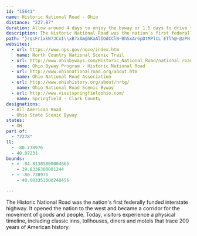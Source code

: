 ```yaml
---
id: "15641"
name: Historic National Road - Ohio
distance: "227.87"
duration: Allow around 4 days to enjoy the byway or 1.5 days to drive the byway.
description: The Historic National Road was the nation's first federally funded interstate highway.  It opened the nation to the west and became a corridor for the movement of goods and people. Today, visitors experience a physical timeline, including classic inns, tollhouses, diners and motels that trace 200 years of American history.
path: "}rqsFrixkN?JCxI\\xB?xAm@hKaAlIOdCClB~BhSxArGpDtMPlCL`ETlh@~@zPN`AtJtXbDzLrAfErBnErBrFNdAKx@aFzHaDjHmGbPk@xBMjA?z@bCtXO`Be@~AaBtDa@^YJeA?_G_AoAEgHrEcB`Bu@lBc@|CiA~U?rBn@rNr@lCbArBnAdA~PzJ|CjClDvDrFfIlAlCd@rBR~C?zFmArJhAh[XvVvAdYpA`MFxBWxBwB`Gk@`Co@xEIjCHfATpAfBnEZjAHl@?vA}Dnc@i@pDu@lB}B~DgEpI{K`Sk@zA]~AEpANrB`B~HFtAKfBO|@mCnJi@rDMpBGbCD~D~@fM?lBUxBcA`D{GtPuAfCqHdLu@bBy@dCe@rB]~BU`F_@bNi@fFi@vB_AfCmSva@cBhFo@dDmDtUoAdMc@jFExANrET`C\\dB`Ix\\d@~CfDhY^rE`BdLd@lEdAjHn@tBbCpDt@xAXfAb@`CJjCElEUfDi@fFCjAFxA~A|JPvDEzGUrIKjUDrCDf@pHpa@Z|B`I`dAl@pDtAvFf@dET`PN|E`AvZpAh[hAfwADpNE~HShJY`IiBxP_@hHq@rFSrE}@tk@ErGN`Gl@tHj@lEvH~\\bAdHd@`Hf@nU@hJhAvcARtHdBvV^fIVhKCzTD`R^vNfDn`Av@tHbLjq@lA|IIz@@jAv@zFzLdz@xB`NhNdYp@|@dBdA}@tn@c@`KYnD_AfIyApI{G`Xo@xCi@xCu@pG_AjL}@fNOfF?fD^vEr@|DrAvE~BvEnAdBnHrIv@rAhArC\\fBn@G\\FvE|An@t@XpAMzDsGdc@YfCi@rJIlIRzqAJ`EXrD`Fxd@ZdFFvEW|Gq@bH}AfH{BfHkA`D_@bBOhAi@jK_@EYF]dAuAnNOjD?bEf@lIZnRGzDaBpi@DfDx@vPDJXFDxFlAnq@p@lQLvGQjH]tFC~DDdBVdBn@bCt@|DHnCLrAHxIMnD_@xBm@lAeAbAXfAZxC`@lBZ`Dx@pn@n@nNd@`Dr@nI~BnPr@fJb@jBx@`AhCjAlAr@V`@`@pAjAk@RlE@pCLn@iBfMcChLiAxHm@jGKzG@bHlBj`@NrL_@bH}Cb_@KtB?bE?`EVnHbA`JfF|XhAfIRxCXlHcAtrAUrL]bJe@nHo@~Gs@lHiD~VsF`\\uBvNWtEIpGHhEVpE|@lHx@bEtHvXtTfv@bDhTe@ZrFv]rChVfFhx@vCr_@`@pAzBzEn@rCd@rD|Cd[dDxZBdEi@vZR`GP`D|@fIxKha@P`@xAjJvEq@HxBlDd\\xEr_@rAvFbAtBfCxHpAlGzJnp@lDvVNfDC~KQtEsBhUiA`FiEzNWrBKlBTfIv@~d@ZzCbBrJj@`Cr@rBnA|A|@`BTjAAfFDfAxEpS}DbAuA?YgDu@eFoHjv@iDn`@YrER|LdAJ]tHK~EH~_@n@|s@RnLTjEr@nKrBtQzM`pA|A`IrEpPd@t@tBnEhDfFjDxGhKnQxEvI|GfP~Ofb@INe@bJoAxLm@hIHrCRRCx@rBbA^z@?fAa@pASZEdAT~@^f@Xt@IzAYf@_Av@eC`AaBx@y@r@_AxAS|@?^Lh@j@bAX~@CxBi@`CvAxFNnCZlKfAnKIvBiArDUfBCfArAfMb@pPFnAR`@?`Qh@lb@I`F_EbWaEtUyDrVc@lDg@rIg@rC]~CQ`IDfFJj@JnIdDpb@r@`HXtEdB`ObA`G~@xD~D`MLz@{@jmAj@fAz@fAxLtMyAjFqGtRiBnDi@rAUdBExBF~@b@dCzBzFnClE|GzGre@vc@e@nBhCjInAtF\\lC^xG~Dlg@`AbQ@lJr@fI~CdRX\\^@`FjeBb@~Ht@lHxAbItA`Frc@jjArBbHbBrHrAdJt@lHbHx{@pAlKrCbRfVvvAdA`Jn@pJNpGBzHCjEeB`f@DxHPrGf@`G|BbNVbCX|Db@fLtAxh@VfETzNTrF|Bx]bExd@hAbOfD~_@x@vHbEhd@x@|ElBzI}@d@Ib@h@rIBlAgB`XI`DLlA~AnGXz@bAtAnAx@h@nX]`C{@rCOfADpATjAzDhHjInQ`JbQnFfLQlEGnK\\lFn@~Ed@zApCbDn@bAx@pBjA~Dx@hF\\~A~@xAx@`@tCpZpAxKx@nJxBlSfSrcBV`FKjE]rEuAbLU`Jd@fLdCtQ|C|QjKpr@tEtYtQv}@x@zGNxIIbD_@bE_AzFs@nBsDxM_ArFg@`FB`Ed@zF|UbzAx@hExAvJb@|BbBvFxAxD`BxFpBzJ`^~kBhSriAx@xCh@zA`AlBnIzNjCpFtCpJv@~Ez@tOb@ff@VxIl@`GjHd[xBh[_@zJEzDJdAdArFb@dApFfIbBbDn@dBx@xCbBnItCdLfCyArFnIx@dT?~GvAfP~@zDXfD?vB}@hJSr@UlDRd@@r@OfEO|AUjMErMYlMc@~]i@~WvD~Gb@~Ah@zDDrAEx@cCzLmBnIoAvDgBlDeRz\\oAxC{DrOiAlDiAxBiDbJy@rD]lCUrEKdGEtClCh[FlBGfAw@pDQ`@}AlB}D~D_@v@s@tBu@vDBXwCnPkC|MwQ~eA{@tFq@fGc@lFa@lKS`HThTfEjgAh@nKxAnPzOfpAbBnRR|F?tWCfGy@hYe@|Ho@~G}@zIo@`Ee@~CyArHmA~E}EnPiBhLi@bHsA?o@Po@d@i@`@_@n@YtAS|T[bUSr@wCrFYdHc@nEa@~BCr@jDtvADx[^rQ\\ZMhS[rzBh@pIt@vEdCnM|BlJ`GxWi@b@Kh@x@dGhCtWlBvON`CVhB`BjOvEj_@nAlK`Itq@bB_@~Bxb@h@tNXxd@d@~d@ArBm@vLiAfQyFvbA}AzJcHj^_@rCWtCiB~Z{IvdByC|e@gD|f@KdIJxDvApZhAjPD`FOlHwCzs@uAxd@}Cbv@oAlQeIzeAkDdc@a@nGAtAJvGxAtTXlGHrD?`F_A`l@CzGiCrtBaDn|BoCp|BmBdpBoAjcBEhBM\\WjWJ|Dc@te@R~E~BxWjJfjAdB`SvBtYr@btADj[r@|sADrMEfGw@hn@QfKo@lj@Y|M}@rr@yBhwARjc@^p`@NdWMpPLjJ@|Lx@v|@Rx^b@j[Pb`@NtJ?fLf@lf@Nl_@TnU?tNRtn@IdGi@zKyBtRs@hHc@fGY`HClHV|`@\\bKn@dI|E~_@d@nFb@rKt@zmBb@drBhBrpDb@`gA^x`@Xlo@^r\\JXv@liAj@xmAr@flBJp`@Kx@Rln@ClGYpWNdAi@zo@gIxxIyArkBkAhaB_CzcEA|Ph@|MxBp_@_e@fFbHnnApIfsAnQ`yCbA|QlCjc@n@tO`IvpEHfGEF?RdAln@bC~nAnAjt@TdIvClfBXtMNlAnAbq@KJ?\\NnRtD|`CJ`DJd@ZbRRhNGv@?bDpAzy@x@zd@fG`fEvFhvBbBde@z@~RlAxTJXHx@t@|Pl@hS~@~c@RnONfEnAzn@n@|SE~A@jD`An`@^nV`Aj_@LtJxBdaAh@b\\RtFlExwBfKfwFhAxf@~A~`AbAjc@|AfbAErANnYxAv}@nAto@PfQfApk@nAlm@pG`~DXfHXfC~@rEc@XOXbAlj@l@vc@PbHx@V]~DKfH`DrlBjB|oApExlAr@|SrB`pAnCv{AvDnbCZtHEfDbDfuBv@DWlH?|K^p\\bB~gArE`}Dv@pX~E`lAZfV@pNbCtgBXt]SxaHRrAOx[?rONb|BK`@MbC_@`Ek@rCJl@hAj@mErfBm@vYoAbc@gCfjAkBpwAG~GLlDu@z@p@rCVjDPfH|Ajq@t@hTl@rVIhBQjAuFnPYjBE`A^lHb@tS~Dzn@tWdoEfPfyCpI~yAbCje@jWpqFdFdcA|KtqBvCxfBf@b_@|IlbA|Etg@vCz\\jJj{AjAtUpAjShQr|CtAbTbCzb@vLl~B|Aj]XzAXj@n@ZxARhTdB|T[hStA~Hp@`QfErBl@lAl@rZ`Z^`AFx@Cv@}AtFgH~d@gChQq@tDmEnYc@jD?lHi@zAu@v@y@X}~@FsNRgCPn]bqJ`G||AjGddBVrCr@rChA`CxA|AxAz@bA^xBRlMA`CRhCl@hCbA`DhBlCdC~DxFbt@hkAT~@cBlAo@hAiDpMcA~BcV|[qZ~VoAj@iBXnDbu@l@nRhB~b@h@rIvB`g@`AjZpJrxBz]pqIpJzwBfg@voJlXfaFfAhOj@rLv@v^`@zZlEltBn@x`@lCbwAzOneEzFfwAbE~gAvFpwAbTtbG|IpjCxFp_BpFdeB~G~rB`LhuDdBpe@InAR~QhGlcB"
websites:
  - url: https://www.nps.gov/noco/index.htm
    name: North Country National Scenic Trail
  - url: http://www.ohiobyways.com/Historic_National_Road/national_road_scenic_byway.htm
    name: Ohio Byway Program - Historic National Road
  - url: http://www.ohionationalroad.org/about.htm
    name: Ohio National Road Association
  - url: http://www.ohiohistory.org/about/nrtg/
    name: Ohio National Road Scenic Byway
  - url: http://www.visitspringfieldohio.com/
    name: Springfield - Clark County
designations:
  - All-American Road
  - Ohio State Scenic Byway
states:
  - OH
part of:
  - "2278"
ll:
  - -80.738976
  - 40.07231
bounds:
  - - -84.81385800004665
    - 39.8336300001244
  - - -80.738976
    - 40.083351000248456

---
```


The Historic National Road was the nation's first federally funded interstate highway.  It opened the nation to the west and became a corridor for the movement of goods and people. Today, visitors experience a physical timeline, including classic inns, tollhouses, diners and motels that trace 200 years of American history.
